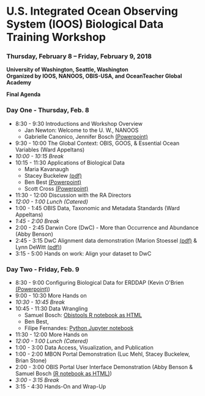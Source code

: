 # U.S. Integrated Ocean Observing System (IOOS) Biological Data Training Workshop

### Thursday, February 8 – Friday, February 9, 2018
**University of Washington, Seattle, Washington  
Organized by IOOS, NANOOS, OBIS-USA, and OceanTeacher Global Academy**


**Final Agenda**

### Day One - Thursday, Feb. 8
- 8:30 - 9:30  Introductions and Workshop Overview
	- Jan Newton: Welcome to the U. W., NANOOS
	- Gabrielle Canonico, Jennifer Bosch [(Powerpoint)](https://cdn.rawgit.com/ioos/BioData-Training-Workshop/gh-pages/Workshop_Presentations/IOOS_DataTraining_WrkshpFeb2018_Intro_Canonico_Bosch.pptx)
- 9:30 - 10:00 The Global Context: OBIS, GOOS, & Essential Ocean Variables (Ward Appeltans)
- *10:00 - 10:15 Break*
- 10:15 - 11:30  Applications of Biological Data
	- Maria Kavanaugh
	- Stacey Buckelew [(pdf)](https://cdn.rawgit.com/ioos/BioData-Training-Workshop/gh-pages/Workshop_Presentations/Axiom_MBON%20biological%20workshop%20Feb%202018.pdf)
	- Ben Best [(Powerpoint)](https://cdn.rawgit.com/ioos/BioData-Training-Workshop/gh-pages/Workshop_Presentations/Data%20Wrangling%20in%20the%20R%20Tidyverse.pptx)
	- Scott Cross [(Powerpoint)](https://cdn.rawgit.com/ioos/BioData-Training-Workshop/gh-pages/Workshop_Presentations/SCross-NCEI-MBON-20180208.pptx)
- 11:30 - 12:00 Discussion with the RA Directors
- *12:00 - 1:00  Lunch (Catered)*
- 1:00 - 1:45 OBIS Data, Taxonomic and Metadata Standards  (Ward Appeltans)
- *1:45 - 2:00  Break*
- 2:00 - 2:45 Darwin Core (DwC) - More than Occurrence and Abundance (Abby Benson)
- 2:45 - 3:15 DwC Alignment data demonstration (Marion Stoessel [(pdf)](https://cdn.rawgit.com/ioos/BioData-Training-Workshop/gh-pages/Workshop_Presentations/MStoessel_DarwinCoreAlignment_Final.pdf) & Lynn DeWitt [(pdf)](https://cdn.rawgit.com/ioos/BioData-Training-Workshop/gh-pages/Workshop_Presentations/dewitt_IOOS_Data_Workshop.pdf))
- 3:15 - 5:00 Hands on work: Align your dataset to DwC

### Day Two - Friday, Feb. 9

- 8:30 - 9:00 Configuring Biological Data for ERDDAP (Kevin O'Brien [(Powerpoint)](https://cdn.rawgit.com/ioos/BioData-Training-Workshop/gh-pages/Workshop_Presentations/ERDDAP_IOOS_MBON_OBrien.pptx))
- 9:00 - 10:30  More Hands on
- *10:30 - 10:45  Break*
- 10:45 - 11:30  Data Wrangling
	- Samuel Bosch: [Obistools R notebook as HTML](https://cdn.rawgit.com/ioos/BioData-Training-Workshop/gh-pages/Workshop_Presentations/obistools_qaqc.html)
	- Ben Best, 
	- Filipe Fernandes: [Python Jupyter notebook](http://nbviewer.jupyter.org/format/slides/github/ioos/BioData-Training-Workshop/blob/master/notebooks/intro_errdapy-IOOS.ipynb)
- 11:30 - 12:00  More Hands on
- *12:00 - 1:00  Lunch (Catered)*
- 1:00 - 3:00  Data Access, Visualization, and Publication 
- 1:00 - 2:00 MBON Portal Demonstration (Luc Mehl, Stacey Buckelew, Brian Stone) 
- 2:00 - 3:00 OBIS Portal User Interface Demonstration (Abby Benson & Samuel Bosch [(R notebook as HTML)](https://cdn.rawgit.com/ioos/BioData-Training-Workshop/gh-pages/Workshop_Presentations/obis_acces_visualization.html))
- *3:00 - 3:15  Break*
- 3:15 - 4:30  Hands-On and Wrap-Up
